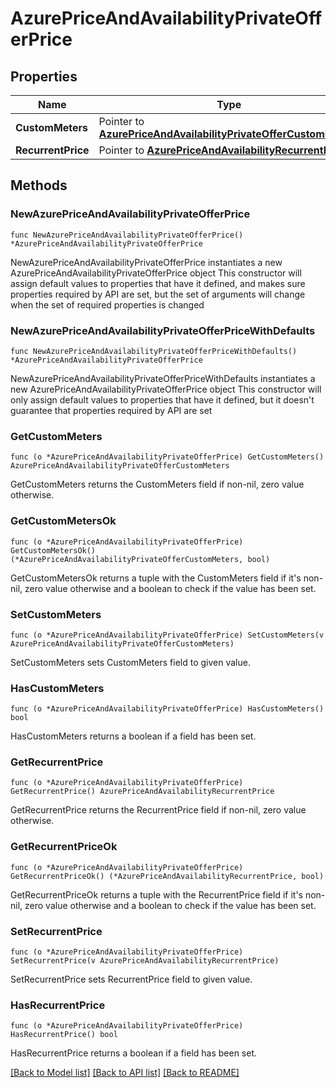 # AzurePriceAndAvailabilityPrivateOfferPrice

## Properties

Name | Type | Description | Notes
------------ | ------------- | ------------- | -------------
**CustomMeters** | Pointer to [**AzurePriceAndAvailabilityPrivateOfferCustomMeters**](AzurePriceAndAvailabilityPrivateOfferCustomMeters.md) |  | [optional] 
**RecurrentPrice** | Pointer to [**AzurePriceAndAvailabilityRecurrentPrice**](AzurePriceAndAvailabilityRecurrentPrice.md) |  | [optional] 

## Methods

### NewAzurePriceAndAvailabilityPrivateOfferPrice

`func NewAzurePriceAndAvailabilityPrivateOfferPrice() *AzurePriceAndAvailabilityPrivateOfferPrice`

NewAzurePriceAndAvailabilityPrivateOfferPrice instantiates a new AzurePriceAndAvailabilityPrivateOfferPrice object
This constructor will assign default values to properties that have it defined,
and makes sure properties required by API are set, but the set of arguments
will change when the set of required properties is changed

### NewAzurePriceAndAvailabilityPrivateOfferPriceWithDefaults

`func NewAzurePriceAndAvailabilityPrivateOfferPriceWithDefaults() *AzurePriceAndAvailabilityPrivateOfferPrice`

NewAzurePriceAndAvailabilityPrivateOfferPriceWithDefaults instantiates a new AzurePriceAndAvailabilityPrivateOfferPrice object
This constructor will only assign default values to properties that have it defined,
but it doesn't guarantee that properties required by API are set

### GetCustomMeters

`func (o *AzurePriceAndAvailabilityPrivateOfferPrice) GetCustomMeters() AzurePriceAndAvailabilityPrivateOfferCustomMeters`

GetCustomMeters returns the CustomMeters field if non-nil, zero value otherwise.

### GetCustomMetersOk

`func (o *AzurePriceAndAvailabilityPrivateOfferPrice) GetCustomMetersOk() (*AzurePriceAndAvailabilityPrivateOfferCustomMeters, bool)`

GetCustomMetersOk returns a tuple with the CustomMeters field if it's non-nil, zero value otherwise
and a boolean to check if the value has been set.

### SetCustomMeters

`func (o *AzurePriceAndAvailabilityPrivateOfferPrice) SetCustomMeters(v AzurePriceAndAvailabilityPrivateOfferCustomMeters)`

SetCustomMeters sets CustomMeters field to given value.

### HasCustomMeters

`func (o *AzurePriceAndAvailabilityPrivateOfferPrice) HasCustomMeters() bool`

HasCustomMeters returns a boolean if a field has been set.

### GetRecurrentPrice

`func (o *AzurePriceAndAvailabilityPrivateOfferPrice) GetRecurrentPrice() AzurePriceAndAvailabilityRecurrentPrice`

GetRecurrentPrice returns the RecurrentPrice field if non-nil, zero value otherwise.

### GetRecurrentPriceOk

`func (o *AzurePriceAndAvailabilityPrivateOfferPrice) GetRecurrentPriceOk() (*AzurePriceAndAvailabilityRecurrentPrice, bool)`

GetRecurrentPriceOk returns a tuple with the RecurrentPrice field if it's non-nil, zero value otherwise
and a boolean to check if the value has been set.

### SetRecurrentPrice

`func (o *AzurePriceAndAvailabilityPrivateOfferPrice) SetRecurrentPrice(v AzurePriceAndAvailabilityRecurrentPrice)`

SetRecurrentPrice sets RecurrentPrice field to given value.

### HasRecurrentPrice

`func (o *AzurePriceAndAvailabilityPrivateOfferPrice) HasRecurrentPrice() bool`

HasRecurrentPrice returns a boolean if a field has been set.


[[Back to Model list]](../README.md#documentation-for-models) [[Back to API list]](../README.md#documentation-for-api-endpoints) [[Back to README]](../README.md)


